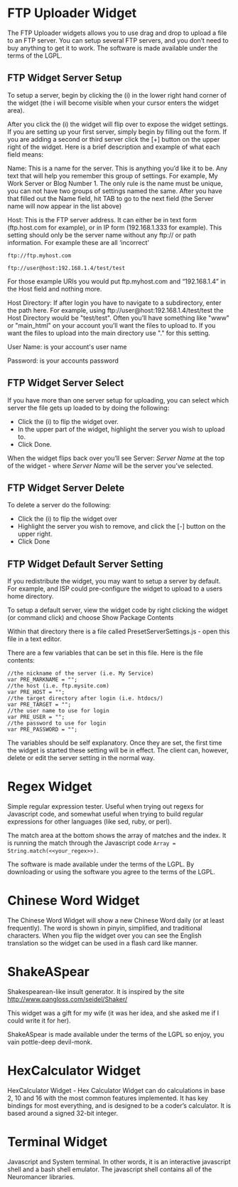 FTP Uploader Widget
====================

The FTP Uploader widgets allows you to use drag and drop to upload a file to an FTP server. You can setup several FTP servers, and you don’t need to buy anything to get it to work. The software is made available under the terms of the LGPL.

FTP Widget Server Setup
------------------------

To setup a server, begin by clicking the (i) in the lower right hand corner of the widget (the i will become visible when your cursor enters the widget area).

After you click the (i) the widget will flip over to expose the widget settings. If you are setting up your first server, simply begin by filling out the form. If you are adding a second or third server click the [+] button on the upper right of the widget. Here is a brief description and example of what each field means:

Name: This is a name for the server. This is anything you’d like it to be. Any text that will help you remember this group of settings. For example, My Work Server or Blog Number 1. The only rule is the name must be unique, you can not have two groups of settings named the same. After you have that filled out the Name field, hit TAB to go to the next field (the Server name will now appear in the list above)

Host: This is the FTP server address. It can either be in text form (ftp.host.com for example), or in IP form (192.168.1.333 for example). This setting should only be the server name without any ftp:// or path information. For example these are all ‘incorrect’

```ftp://ftp.myhost.com```

```ftp://user@host:192.168.1.4/test/test```

For those example URIs you would put ftp.myhost.com and “192.168.1.4” in the Host field and nothing more.

Host Directory: If after login you have to navigate to a subdirectory, enter the path here. For example, using ftp://user@host:192.168.1.4/test/test the Host Directory would be "test/test". Often you’ll have something like "www" or "main_html" on your account you’ll want the files to upload to. If you want the files to upload into the main directory use "." for this setting.

User Name: is your account's user name

Password: is your accounts password

FTP Widget Server Select
-------------------------

If you have more than one server setup for uploading, you can select which server the file gets up loaded to by doing the following:

* Click the (i) to flip the widget over.
* In the upper part of the widget, highlight the server you wish to upload to.
* Click Done.

When the widget flips back over you’ll see Server: _Server Name_ at the top of the widget - where _Server Name_ will be the server you’ve selected.

FTP Widget Server Delete
-------------------------

To delete a server do the following:

* Click the (i) to flip the widget over
* Highlight the server you wish to remove, and click the [-] button on the upper right.
* Click Done

FTP Widget Default Server Setting
----------------------------------

If you redistribute the widget, you may want to setup a server by default. For example, and ISP could pre-configure the widget to upload to a users home directory.

To setup a default server, view the widget code by right clicking the widget (or command click) and choose Show Package Contents

Within that directory there is a file called PresetServerSettings.js - open this file in a text editor.

There are a few variables that can be set in this file. Here is the file contents:

	//the nickname of the server (i.e. My Service)
	var PRE_MARKNAME = "";
	//the host (i.e. ftp.mysite.com)
	var PRE_HOST = "";
	//the target directory after login (i.e. htdocs/)
	var PRE_TARGET = "";
	//the user name to use for login
	var PRE_USER = "";
	//the password to use for login
	var PRE_PASSWORD = "";

The variables should be self explanatory. Once they are set, the first time the widget is started these setting will be in effect. The client can, however, delete or edit the server setting in the normal way.



Regex Widget
=============

Simple regular expression tester. Useful when trying out regexs for Javascript code, and somewhat useful when trying to build regular expressions for other languages (like sed, ruby, or perl).

The match area at the bottom shows the array of matches and the index. It is running the match through the Javascript code ```Array = String.match(<<your_regex>>)```.

The software is made available under the terms of the LGPL. By downloading or using the software you agree to the terms of the LGPL.



Chinese Word Widget
====================

The Chinese Word Widget will show a new Chinese Word daily (or at least frequently). The word is shown in pinyin, simplified, and traditional characters. When you flip the widget over you can see the English translation so the widget can be used in a flash card like manner.


ShakeASpear
============

Shakespearean-like insult generator. It is inspired by the site http://www.pangloss.com/seidel/Shaker/

This widget was a gift for my wife (it was her idea, and she asked me if I could write it for her).

ShakeASpear is made available under the terms of the LGPL so enjoy, you vain pottle-deep devil-monk.


HexCalculator Widget
=====================

HexCalculator Widget - Hex Calculator Widget can do calculations in base 2, 10 and 16 with the most common features implemented. It has key bindings for most everything, and is designed to be a coder’s calculator. It is based around a signed 32-bit integer.


Terminal Widget
================

Javascript and System terminal. In other words, it is an interactive javascript shell and a bash shell emulator. The javascript shell contains all of the Neuromancer libraries.